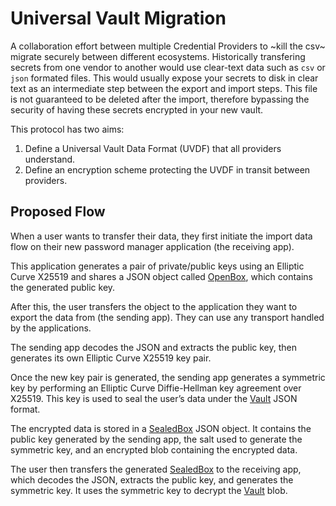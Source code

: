 # Universal Vault Migration

A collaboration effort between multiple Credential Providers to ~kill the csv~ migrate securely between different ecosystems. Historically transfering secrets from one vendor to another would use clear-text data such as `csv` or `json` formated files. This would usually expose your secrets to disk in clear text as an intermediate step between the export and import steps. This file is not guaranteed to be deleted after the import, therefore bypassing the security of having these secrets encrypted in your new vault.

This protocol has two aims:
1. Define a Universal Vault Data Format (UVDF) that all providers understand.
2. Define an encryption scheme protecting the UVDF in transit between providers.

## Proposed Flow

When a user wants to transfer their data, they first initiate the import data flow on their new password manager application (the receiving app).

This application generates a pair of private/public keys using an Elliptic Curve X25519 and shares a JSON object called [OpenBox], which contains the generated public key.

After this, the user transfers the object to the application they want to export the data from (the sending app). They can use any transport handled by the applications.

The sending app decodes the JSON and extracts the public key, then generates its own Elliptic Curve X25519 key pair.

Once the new key pair is generated, the sending app generates a symmetric key by performing an Elliptic Curve Diffie-Hellman key agreement over X25519. This key is used to seal the user’s data under the [Vault] JSON format.

The encrypted data is stored in a [SealedBox] JSON object. It contains the public key generated by the sending app, the salt used to generate the symmetric key, and an encrypted blob containing the encrypted data.

The user then transfers the generated [SealedBox] to the receiving app, which decodes the JSON, extracts the public key, and generates the symmetric key. It uses the symmetric key to decrypt the [Vault] blob.

[OpenBox]: ./Schema/OpenBox.schema.json
[SealedBox]: ./Schema/SealedBox.schema.json
[Vault]: ./Schema/Vault.schema.json